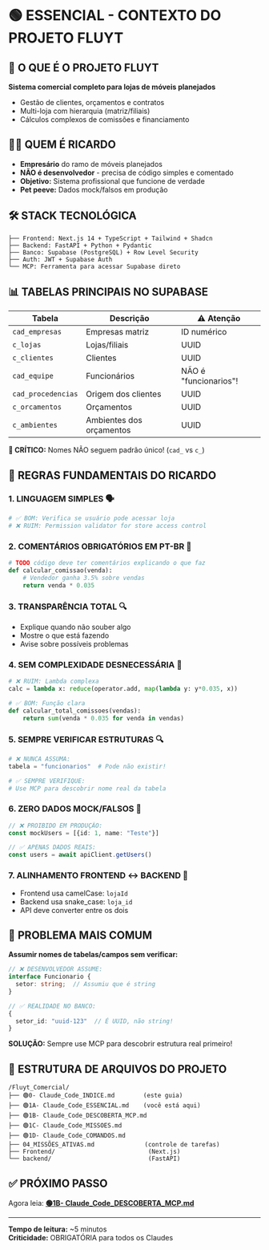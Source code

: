 # 🟢 ESSENCIAL - CONTEXTO DO PROJETO FLUYT

## 🎯 **O QUE É O PROJETO FLUYT**

**Sistema comercial completo para lojas de móveis planejados**
- Gestão de clientes, orçamentos e contratos
- Multi-loja com hierarquia (matriz/filiais)
- Cálculos complexos de comissões e financiamento

## 👨‍💼 **QUEM É RICARDO**

- **Empresário** do ramo de móveis planejados
- **NÃO é desenvolvedor** - precisa de código simples e comentado
- **Objetivo:** Sistema profissional que funcione de verdade
- **Pet peeve:** Dados mock/falsos em produção

## 🛠️ **STACK TECNOLÓGICA**

```
├── Frontend: Next.js 14 + TypeScript + Tailwind + Shadcn
├── Backend: FastAPI + Python + Pydantic
├── Banco: Supabase (PostgreSQL) + Row Level Security
├── Auth: JWT + Supabase Auth
└── MCP: Ferramenta para acessar Supabase direto
```

## 📊 **TABELAS PRINCIPAIS NO SUPABASE**

| Tabela | Descrição | ⚠️ Atenção |
|--------|-----------|------------|
| `cad_empresas` | Empresas matriz | ID numérico |
| `c_lojas` | Lojas/filiais | UUID |
| `c_clientes` | Clientes | UUID |
| `cad_equipe` | Funcionários | NÃO é "funcionarios"! |
| `cad_procedencias` | Origem dos clientes | UUID |
| `c_orcamentos` | Orçamentos | UUID |
| `c_ambientes` | Ambientes dos orçamentos | UUID |

**🚨 CRÍTICO:** Nomes NÃO seguem padrão único! (`cad_` vs `c_`)

## 🎯 **REGRAS FUNDAMENTAIS DO RICARDO**

### **1. LINGUAGEM SIMPLES** 🗣️
```python
# ✅ BOM: Verifica se usuário pode acessar loja
# ❌ RUIM: Permission validator for store access control
```

### **2. COMENTÁRIOS OBRIGATÓRIOS EM PT-BR** 📝
```python
# TODO código deve ter comentários explicando o que faz
def calcular_comissao(venda):
    # Vendedor ganha 3.5% sobre vendas
    return venda * 0.035
```

### **3. TRANSPARÊNCIA TOTAL** 🔍
- Explique quando não souber algo
- Mostre o que está fazendo
- Avise sobre possíveis problemas

### **4. SEM COMPLEXIDADE DESNECESSÁRIA** 🚫
```python
# ❌ RUIM: Lambda complexa
calc = lambda x: reduce(operator.add, map(lambda y: y*0.035, x))

# ✅ BOM: Função clara
def calcular_total_comissoes(vendas):
    return sum(venda * 0.035 for venda in vendas)
```

### **5. SEMPRE VERIFICAR ESTRUTURAS** 🔍
```python
# ❌ NUNCA ASSUMA:
tabela = "funcionarios"  # Pode não existir!

# ✅ SEMPRE VERIFIQUE:
# Use MCP para descobrir nome real da tabela
```

### **6. ZERO DADOS MOCK/FALSOS** 🚨
```typescript
// ❌ PROIBIDO EM PRODUÇÃO:
const mockUsers = [{id: 1, name: "Teste"}]

// ✅ APENAS DADOS REAIS:
const users = await apiClient.getUsers()
```

### **7. ALINHAMENTO FRONTEND ↔ BACKEND** 🔄
- Frontend usa camelCase: `lojaId`
- Backend usa snake_case: `loja_id`
- API deve converter entre os dois

## 🚨 **PROBLEMA MAIS COMUM**

**Assumir nomes de tabelas/campos sem verificar:**

```typescript
// ❌ DESENVOLVEDOR ASSUME:
interface Funcionario {
  setor: string;  // Assumiu que é string
}

// ✅ REALIDADE NO BANCO:
{
  setor_id: "uuid-123"  // É UUID, não string!
}
```

**SOLUÇÃO:** Sempre use MCP para descobrir estrutura real primeiro!

## 📁 **ESTRUTURA DE ARQUIVOS DO PROJETO**

```
/Fluyt_Comercial/
├── 🟢0- Claude_Code_INDICE.md        (este guia)
├── 🟢1A- Claude_Code_ESSENCIAL.md    (você está aqui)
├── 🟢1B- Claude_Code_DESCOBERTA_MCP.md
├── 🟢1C- Claude_Code_MISSOES.md
├── 🟢1D- Claude_Code_COMANDOS.md
├── 04_MISSÕES_ATIVAS.md              (controle de tarefas)
├── Frontend/                          (Next.js)
└── backend/                           (FastAPI)
```

## ✅ **PRÓXIMO PASSO**

Agora leia: **[🟢1B- Claude_Code_DESCOBERTA_MCP.md](./🟢1B-%20Claude_Code_DESCOBERTA_MCP.md)**

---

**Tempo de leitura:** ~5 minutos  
**Criticidade:** OBRIGATÓRIA para todos os Claudes